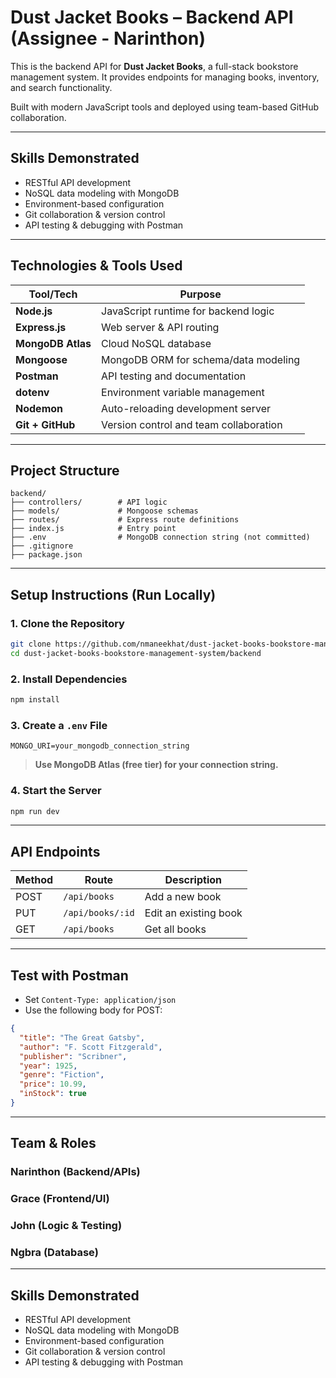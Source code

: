 # Dust Jacket Books – Backend API (Assignee - Narinthon)

This is the backend API for **Dust Jacket Books**, a full-stack bookstore management system. It provides endpoints for managing books, inventory, and search functionality.

Built with modern JavaScript tools and deployed using team-based GitHub collaboration.

---
## Skills Demonstrated

- RESTful API development
- NoSQL data modeling with MongoDB
- Environment-based configuration
- Git collaboration & version control
- API testing & debugging with Postman
---

## Technologies & Tools Used

Tool/Tech             | Purpose                             
----------------------|-------------------------------------
**Node.js**           | JavaScript runtime for backend logic 
**Express.js**        | Web server & API routing             
**MongoDB Atlas**     | Cloud NoSQL database                 
**Mongoose**          | MongoDB ORM for schema/data modeling 
**Postman**           | API testing and documentation        
**dotenv**            | Environment variable management      
**Nodemon**           | Auto-reloading development server    
**Git + GitHub**      | Version control and team collaboration 

---

## Project Structure

```
backend/
├── controllers/        # API logic
├── models/             # Mongoose schemas
├── routes/             # Express route definitions
├── index.js            # Entry point
├── .env                # MongoDB connection string (not committed)
├── .gitignore
├── package.json
```

---

## Setup Instructions (Run Locally)

### 1. Clone the Repository

```bash
git clone https://github.com/nmaneekhat/dust-jacket-books-bookstore-management-system.git
cd dust-jacket-books-bookstore-management-system/backend
```

### 2. Install Dependencies

```bash
npm install
```

### 3. Create a `.env` File

```
MONGO_URI=your_mongodb_connection_string
```

> **Use MongoDB Atlas (free tier) for your connection string.**

### 4. Start the Server

```bash
npm run dev
```

---

## API Endpoints

Method | Route             | Description           
-------|-------------------|-----------------------
POST   | `/api/books`      | Add a new book        
PUT    | `/api/books/:id`  | Edit an existing book 
GET    | `/api/books`      | Get all books         

---

## Test with Postman

- Set `Content-Type: application/json`
- Use the following body for POST:

```json
{
  "title": "The Great Gatsby",
  "author": "F. Scott Fitzgerald",
  "publisher": "Scribner",
  "year": 1925,
  "genre": "Fiction",
  "price": 10.99,
  "inStock": true
}
```

---

## Team & Roles
### Narinthon (Backend/APIs)
### Grace (Frontend/UI)
### John (Logic & Testing)
### Ngbra (Database)

---

## Skills Demonstrated

- RESTful API development
- NoSQL data modeling with MongoDB
- Environment-based configuration
- Git collaboration & version control
- API testing & debugging with Postman
